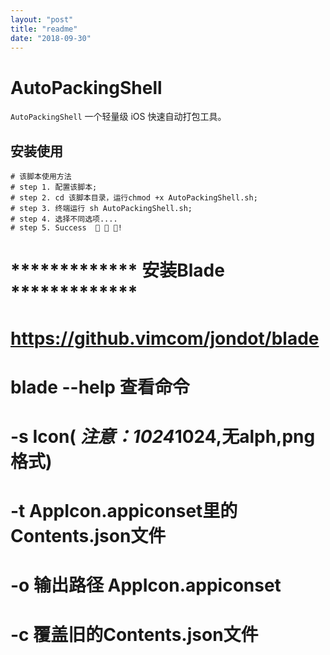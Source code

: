 ```yaml
---
layout: "post"
title: "readme"
date: "2018-09-30"
---
```

AutoPackingShell
==

`AutoPackingShell` 一个轻量级 iOS 快速自动打包工具。

## 安装使用
```
# 该脚本使用方法
# step 1. 配置该脚本;
# step 2. cd 该脚本目录，运行chmod +x AutoPackingShell.sh;
# step 3. 终端运行 sh AutoPackingShell.sh;
# step 4. 选择不同选项....
# step 5. Success  🎉 🎉 🎉!
```

# ************* 安装Blade ************* 
# https://github.vimcom/jondot/blade
# blade --help 查看命令
# -s Icon( *注意：1024*1024,无alph,png格式)
# -t AppIcon.appiconset里的Contents.json文件
# -o 输出路径 AppIcon.appiconset
# -c 覆盖旧的Contents.json文件
